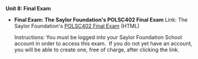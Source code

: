 **Unit 8: Final Exam** <span id="8"></span> 
-   **Final Exam: The Saylor Foundation's POLSC402 Final Exam**
    Link: The Saylor Foundation's [POLSC402 Final
    Exam](http://school.saylor.org/mod/quiz/view.php?id=989) (HTML)  
      
     Instructions: You must be logged into your Saylor Foundation School
    account in order to access this exam.  If you do not yet have an
    account, you will be able to create one, free of charge, after
    clicking the link. 


